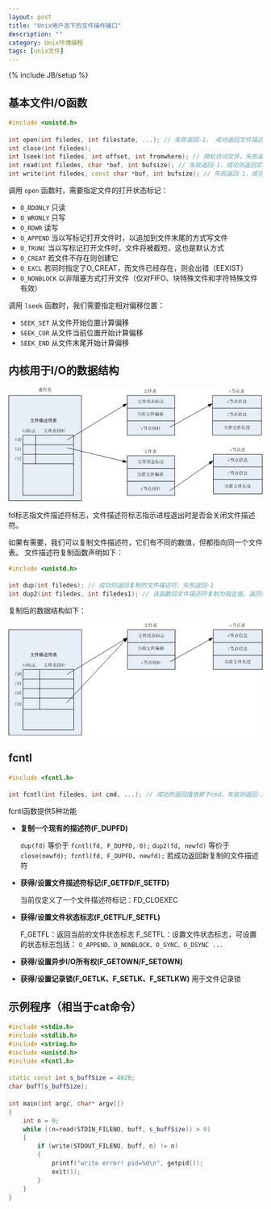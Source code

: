 ```yaml
---
layout: post
title: "Unix用户态下的文件操作接口"
description: ""
category: Unix环境编程
tags: [unix文件]
---
```

{% include JB/setup %}

## 基本文件I/O函数

``` c++
#include <unistd.h>

int open(int filedes, int filestate, ...); // 失败返回-1， 成功返回文件描述符
int close(int filedes);
int lseek(int filedes, int offset, int fromwhere); // 随机访问文件，失败返回-1，成功返回文件当前偏移量
int read(int filedes, char *buf, int bufsize); // 失败返回-1，成功则返回实际读入的字节数
int write(int filedes, const char *buf, int bufsize); // 失败返回-1，成功则返回实际写入的字节数
```

调用 `open` 函数时，需要指定文件的打开状态标记：

  + `O_RDONLY` 只读
  + `O_WRONLY` 只写
  + `O_RDWR` 读写
  + `O_APPEND` 当以写标记打开文件时，以追加到文件末尾的方式写文件
  + `O_TRUNC` 当以写标记打开文件时，文件将被截短，这也是默认方式
  + `O_CREAT` 若文件不存在则创建它
  + `O_EXCL` 若同时指定了O_CREAT，而文件已经存在，则会出错（EEXIST）
  + `O_NONBLOCK` 以非阻塞方式打开文件（仅对FIFO、块特殊文件和字符特殊文件有效）

调用 `lseek` 函数时，我们需要指定相对偏移位置：

  + `SEEK_SET` 从文件开始位置计算偏移
  + `SEEK_CUR` 从文件当前位置开始计算偏移
  + `SEEK_END` 从文件末尾开始计算偏移

## 内核用于I/O的数据结构

![](/images/unix/file/file-descriptor.png)

fd标志指文件描述符标志，文件描述符标志指示进程退出时是否会关闭文件描述符。

如果有需要，我们可以复制文件描述符，它们有不同的数值，但都指向同一个文件表。
文件描述符复制函数声明如下：

``` c++
#include <unistd.h>

int dup(int filedes); // 成功则返回复制的文件描述符，失败返回-1
int dup2(int filedes, int filedes1); // 该函数将文件描述符复制为指定值，返回值同上
```

复制后的数据结构如下：

![](/images/unix/file/file-descriptor-dup.png)

## fcntl

``` c++
#include <fcntl.h>

int fcntl(int filedes, int cmd, ...); // 成功的返回值依赖于cmd，失败则返回-1
```

fcntl函数提供5种功能

  + **复制一个现有的描述符(F_DUPFD)**

    `dup(fd)` 等价于 `fcntl(fd, F_DUPFD, 0);`
    `dup2(fd, newfd)` 等价于 `close(newfd); fcntl(fd, F_DUPFD, newfd);`
    若成功返回新复制的文件描述符

  + **获得/设置文件描述符标记(F_GETFD/F_SETFD)**

    当前仅定义了一个文件描述符标记：FD_CLOEXEC

  + **获得/设置文件状态标志(F_GETFL/F_SETFL)**

    F_GETFL：返回当前的文件状态标志
    F_SETFL：设置文件状态标志，可设置的状态标志包括：
    `O_APPEND、O_NONBLOCK、O_SYNC、O_DSYNC ...`

  + **获得/设置异步I/O所有权(F_GETOWN/F_SETOWN)**

  + **获得/设置记录锁(F_GETLK、F_SETLK、F_SETLKW)** 用于文件记录锁

## 示例程序（相当于cat命令）

``` c++
#include <stdio.h>
#include <stdlib.h>
#include <string.h>
#include <unistd.h>
#include <fcntl.h>

static const int s_buffSize = 4028;
char buff[s_buffSize];

int main(int argc, char* argv[])
{
    int n = 0;
    while ((n=read(STDIN_FILENO, buff, s_buffSize)) > 0)
    {
        if (write(STDOUT_FILENO, buff, n) != n)
        {
            printf("write error! pid=%d\n", getpid());
            exit(1);
        }
    }
}
```
